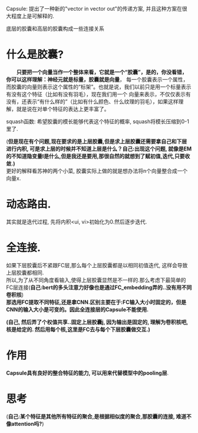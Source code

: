 Capsule: 提出了一种新的"vector in vector out"的传递方案, 并且这种方案在很大程度上是可解释的.  

底层的胶囊和高层的胶囊构成一些连接关系  

# 什么是胶囊? 
&emsp;&emsp;**只要把一个向量当作一个整体来看，它就是一个“胶囊”，是的，你没看错，你可以这样理解：神经元就是标量，胶囊就是向量**，
每一个胶囊表示一个属性，而胶囊的向量则表示这个属性的“标架”。也就是说，我们以前只是用一个标量表示有没有这个特征（比如有没有羽毛），现在我们用一个
向量来表示，不仅仅表示有没有，还表示“有什么样的”（比如有什么颜色、什么纹理的羽毛），如果这样理解，就是说在对单个特征的表达上更丰富了。  

squash函数: 希望胶囊的模长能够代表这个特征的概率, squash将模长压缩到0-1里了.  

(**但是现在有个问题,现在要求的是上层胶囊,但是求上层胶囊还需要拿自己和下层进行内积, 可是求上层的时候并不知道上层是什么？自己:出现这个问题, 就像是EM的不知道隐变量I是什么,但是我还是要用,那很自然的就想到了赋初值,迭代,只要收敛.)**   
更好的解释看苏神的两个小菜, 胶囊实际上做的就是想办法将n个向量整合成一个向量x.  

# 动态路由.  
其实就是迭代过程, 先将内积<ui, vi>初始化为0.然后逐步迭代.   

# 全连接. 
如果下层胶囊后不紧跟FC层,那么每个上层胶囊都是以相同初值迭代, 这样会导致上层胶囊都相同.  
所以,为了从不同角度看输入,使得上层胶囊显然是不一样的.那么考虑下最简单的FC层连接(**自己:bert的多头注意力好像也是通过FC_embedding弄的..没有用不同卷积核**)  
**那选用FC提取不同特征,还是拿CNN.区别主要在于:FC输入大小时固定的，但是CNN的输入大小是可变的。因此全连接层的Capsule不能使用.**  

**(自己, 然后弄了个权值共享..固定上层胶囊j, 因为输出是固定的, 理解为卷积核吧, 核是给定的. 然后用每个核,这里是FC去与每个下层胶囊做交互.)**  

# 作用
**Capsule具有良好的整合特征的能力,  可以用来代替模型中的pooling层**. 

# 思考
(**自己:某个特征是其他所有特征的聚合,是根据相似度的聚合,那胶囊的连接, 难道不像attention吗?**)  
